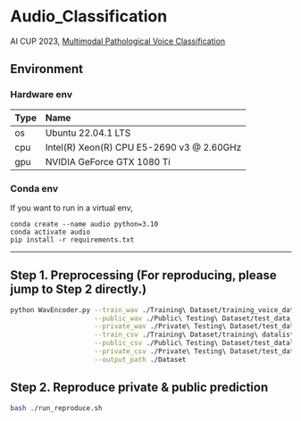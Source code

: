 # Audio_Classification
AI CUP 2023, [Multimodal Pathological Voice Classification](https://tbrain.trendmicro.com.tw/Competitions/Details/27)

## Environment
### Hardware env
| Type | Name                                      |
| ---- |:----------------------------------------- |
| os   | Ubuntu 22.04.1 LTS                        |
| cpu  | Intel(R) Xeon(R) CPU E5-2690 v3 @ 2.60GHz |
| gpu  | NVIDIA GeForce GTX 1080 Ti                |
### Conda env
If you want to run in a virtual env,
```shell
conda create --name audio python=3.10
conda activate audio
pip install -r requirements.txt
```
---
## Step 1. Preprocessing (For reproducing, please jump to Step 2 directly.)
```bash
python WavEncoder.py --train_wav ./Training\ Dataset/training_voice_data \
                     --public_wav ./Public\ Testing\ Dataset/test_data_public \
                     --private_wav ./Private\ Testing\ Dataset/test_data_private \
                     --train_csv ./Training\ Dataset/training\ datalist.csv \
                     --public_csv ./Public\ Testing\ Dataset/test_datalist_public.csv \
                     --private_csv ./Private\ Testing\ Dataset/test_datalist_private.csv \
                     --output_path ./Dataset
```

## Step 2. Reproduce private & public prediction
```bash
bash ./run_reproduce.sh
```
